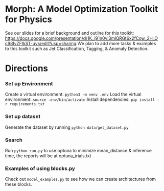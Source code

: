 # Morph: A Model Optimization Toolkit for Physics
See our slides for a brief background and outline for this toolkit: https://docs.google.com/presentation/d/1K_j91n0vi3mIQRGt6x2fCow_2H_Oc68IvZFtkST-uvs/edit?usp=sharing
We plan to add more tasks & examples to this toolkit such as Jet Classification, Tagging, & Anomaly Detection.

# Directions
### Set up Environment
Create a virtual environment: `` python3 -m venv .env ``
Load the virtual environment: ``source .env/bin/activate``
Install dependencies: ``pip install -r requirements.txt``

### Set up dataset
Generate the dataset by running ``python data/get_dataset.py``

### Search
Run ``python run.py`` to use optuna to minimize mean_distance & inference time, the reports will be at optuna_trials.txt

### Examples of using blocks.py
Check out ``model_examples.py`` to see how we can create architectures from these blocks.